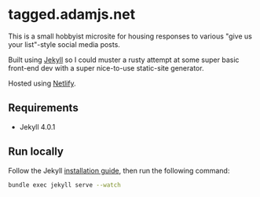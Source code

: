 # tagged.adamjs.net

This is a small hobbyist microsite for housing responses to various "give us your list"-style social media posts.

Built using [Jekyll](https://jekyllrb.com/) so I could muster a rusty attempt at some super basic front-end dev with
a super nice-to-use static-site generator.

Hosted using [Netlify](https://netlify.com/).

## Requirements

* Jekyll 4.0.1

## Run locally

Follow the Jekyll [installation guide](https://jekyllrb.com/docs/installation/), then run the following command:

```bash
bundle exec jekyll serve --watch
```